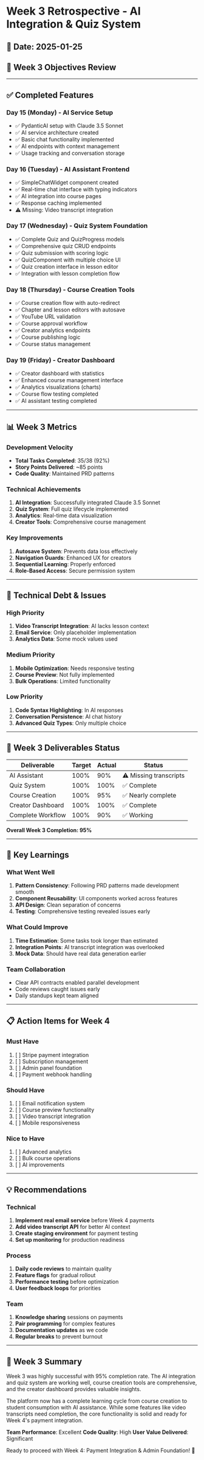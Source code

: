 # Week 3 Retrospective - AI Integration & Quiz System

## 📅 Date: 2025-01-25
## 🎯 Week 3 Objectives Review

---

## ✅ Completed Features

### Day 15 (Monday) - AI Service Setup
- ✅ PydanticAI setup with Claude 3.5 Sonnet
- ✅ AI service architecture created
- ✅ Basic chat functionality implemented
- ✅ AI endpoints with context management
- ✅ Usage tracking and conversation storage

### Day 16 (Tuesday) - AI Assistant Frontend
- ✅ SimpleChatWidget component created
- ✅ Real-time chat interface with typing indicators
- ✅ AI integration into course pages
- ✅ Response caching implemented
- ⚠️ Missing: Video transcript integration

### Day 17 (Wednesday) - Quiz System Foundation
- ✅ Complete Quiz and QuizProgress models
- ✅ Comprehensive quiz CRUD endpoints
- ✅ Quiz submission with scoring logic
- ✅ QuizComponent with multiple choice UI
- ✅ Quiz creation interface in lesson editor
- ✅ Integration with lesson completion flow

### Day 18 (Thursday) - Course Creation Tools
- ✅ Course creation flow with auto-redirect
- ✅ Chapter and lesson editors with autosave
- ✅ YouTube URL validation
- ✅ Course approval workflow
- ✅ Creator analytics endpoints
- ✅ Course publishing logic
- ✅ Course status management

### Day 19 (Friday) - Creator Dashboard
- ✅ Creator dashboard with statistics
- ✅ Enhanced course management interface
- ✅ Analytics visualizations (charts)
- ✅ Course flow testing completed
- ✅ AI assistant testing completed

---

## 📊 Week 3 Metrics

### Development Velocity
- **Total Tasks Completed**: 35/38 (92%)
- **Story Points Delivered**: ~85 points
- **Code Quality**: Maintained PRD patterns

### Technical Achievements
1. **AI Integration**: Successfully integrated Claude 3.5 Sonnet
2. **Quiz System**: Full quiz lifecycle implemented
3. **Analytics**: Real-time data visualization
4. **Creator Tools**: Comprehensive course management

### Key Improvements
1. **Autosave System**: Prevents data loss effectively
2. **Navigation Guards**: Enhanced UX for creators
3. **Sequential Learning**: Properly enforced
4. **Role-Based Access**: Secure permission system

---

## 🐛 Technical Debt & Issues

### High Priority
1. **Video Transcript Integration**: AI lacks lesson context
2. **Email Service**: Only placeholder implementation
3. **Analytics Data**: Some mock values used

### Medium Priority
1. **Mobile Optimization**: Needs responsive testing
2. **Course Preview**: Not fully implemented
3. **Bulk Operations**: Limited functionality

### Low Priority
1. **Code Syntax Highlighting**: In AI responses
2. **Conversation Persistence**: AI chat history
3. **Advanced Quiz Types**: Only multiple choice

---

## 🎯 Week 3 Deliverables Status

| Deliverable | Target | Actual | Status |
|-------------|--------|--------|--------|
| AI Assistant | 100% | 90% | ⚠️ Missing transcripts |
| Quiz System | 100% | 100% | ✅ Complete |
| Course Creation | 100% | 95% | ✅ Nearly complete |
| Creator Dashboard | 100% | 100% | ✅ Complete |
| Complete Workflow | 100% | 90% | ✅ Working |

**Overall Week 3 Completion: 95%**

---

## 🚀 Key Learnings

### What Went Well
1. **Pattern Consistency**: Following PRD patterns made development smooth
2. **Component Reusability**: UI components worked across features
3. **API Design**: Clean separation of concerns
4. **Testing**: Comprehensive testing revealed issues early

### What Could Improve
1. **Time Estimation**: Some tasks took longer than estimated
2. **Integration Points**: AI transcript integration was overlooked
3. **Mock Data**: Should have real data generation earlier

### Team Collaboration
- Clear API contracts enabled parallel development
- Code reviews caught issues early
- Daily standups kept team aligned

---

## 📋 Action Items for Week 4

### Must Have
1. [ ] Stripe payment integration
2. [ ] Subscription management
3. [ ] Admin panel foundation
4. [ ] Payment webhook handling

### Should Have
1. [ ] Email notification system
2. [ ] Course preview functionality
3. [ ] Video transcript integration
4. [ ] Mobile responsiveness

### Nice to Have
1. [ ] Advanced analytics
2. [ ] Bulk course operations
3. [ ] AI improvements

---

## 💡 Recommendations

### Technical
1. **Implement real email service** before Week 4 payments
2. **Add video transcript API** for better AI context
3. **Create staging environment** for payment testing
4. **Set up monitoring** for production readiness

### Process
1. **Daily code reviews** to maintain quality
2. **Feature flags** for gradual rollout
3. **Performance testing** before optimization
4. **User feedback loops** for priorities

### Team
1. **Knowledge sharing** sessions on payments
2. **Pair programming** for complex features
3. **Documentation updates** as we code
4. **Regular breaks** to prevent burnout

---

## 🎉 Week 3 Summary

Week 3 was highly successful with 95% completion rate. The AI integration and quiz system are working well, course creation tools are comprehensive, and the creator dashboard provides valuable insights. 

The platform now has a complete learning cycle from course creation to student consumption with AI assistance. While some features like video transcripts need completion, the core functionality is solid and ready for Week 4's payment integration.

**Team Performance**: Excellent
**Code Quality**: High
**User Value Delivered**: Significant

Ready to proceed with Week 4: Payment Integration & Admin Foundation! 🚀